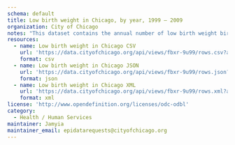 ```yaml
---
schema: default
title: Low birth weight in Chicago, by year, 1999 – 2009
organization: City of Chicago
notes: "This dataset contains the annual number of low birth weight births and the percent of total births these low birth weight births represent, with corresponding 95% confidence intervals, by Chicago community area, for the years 1999 – 2009. See full description at http://bit.ly/KcNNzH. Source: data.cityofchicago.org"
resources:
  - name: Low birth weight in Chicago CSV
    url: 'https://data.cityofchicago.org/api/views/fbxr-9u99/rows.csv?accessType=DOWNLOAD'
    format: csv
  - name: Low birth weight in Chicago JSON
    url: 'https://data.cityofchicago.org/api/views/fbxr-9u99/rows.json?accessType=DOWNLOAD'
    format: json
  - name: Low birth weight in Chicago XML
    url: 'https://data.cityofchicago.org/api/views/fbxr-9u99/rows.xml?accessType=DOWNLOAD'
    format: xml
license: 'http://www.opendefinition.org/licenses/odc-odbl'
category:
  - Health / Human Services
maintainer: Jamyia
maintainer_email: epidatarequests@cityofchicago.org
---
```

